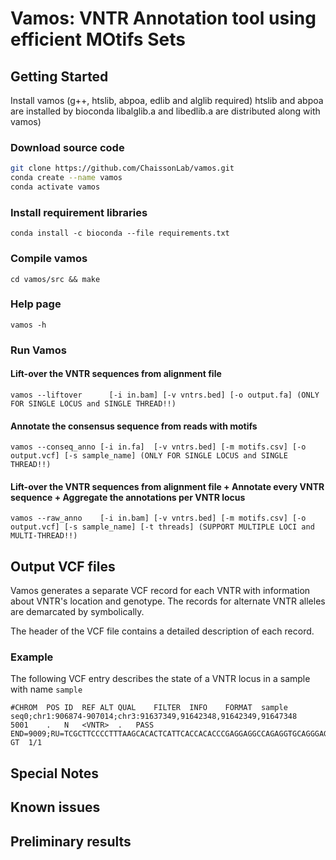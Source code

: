 # Vamos: VNTR Annotation tool using efficient MOtifs Sets
## Getting Started

Install vamos (g++, htslib, abpoa, edlib and alglib required)
htslib and abpoa are installed by bioconda
libalglib.a and libedlib.a are distributed along with vamos)

### Download source code
```sh
git clone https://github.com/ChaissonLab/vamos.git
conda create --name vamos
conda activate vamos
```

### Install requirement libraries
```
conda install -c bioconda --file requirements.txt
```
### Compile vamos
```
cd vamos/src && make
```
### Help page
```
vamos -h
```
### Run Vamos
#### Lift-over the VNTR sequences from alignment file
```
vamos --liftover      [-i in.bam] [-v vntrs.bed] [-o output.fa] (ONLY FOR SINGLE LOCUS and SINGLE THREAD!!) 
```
#### Annotate the consensus sequence from reads with motifs
```
vamos --conseq_anno [-i in.fa]  [-v vntrs.bed] [-m motifs.csv] [-o output.vcf] [-s sample_name] (ONLY FOR SINGLE LOCUS and SINGLE THREAD!!)
```
#### Lift-over the VNTR sequences from alignment file + Annotate every VNTR sequence + Aggregate the annotations per VNTR locus
```
vamos --raw_anno    [-i in.bam] [-v vntrs.bed] [-m motifs.csv] [-o output.vcf] [-s sample_name] [-t threads] (SUPPORT MULTIPLE LOCI and MULTI-THREAD!!)
```

## Output VCF files
Vamos generates a separate VCF record for each VNTR with information about VNTR's location and genotype. The records for alternate VNTR alleles are demarcated by <VNTR> symbolically.

The header of the VCF file contains a detailed description of each record.

### Example

The following VCF entry describes the state of a VNTR locus in a sample with
name `sample`

```
#CHROM	POS	ID	REF	ALT	QUAL	FILTER	INFO	FORMAT	sample
seq0;chr1:906874-907014;chr3:91637349,91642348,91642349,91647348	5001	.	N	<VNTR>	.	PASS	END=9009;RU=TCGCTTCCCCTTTAAGCACACTCATTCACCACACCCGAGGAGGCCAGAGGTGCAGGGAGCATGGGCTG,TCGCTTCCCCTTTAAGCACACTCATTCACCACACCCGAGGAGGCCAGAAGTGCAGGGAGCATGGGCTG,TCGCTTCCCCTTTAAGCACACTCATTCACCACACCTGAGGAGGCCAGAAGTGCAGGGAGCATGGGCTG,TCGCTTCCCCTTTAAGCACACTCATTCACCACACCCGAGGAGGCCAGAAGTGCAGGGAGCAGCTG;SVTYPE=VNTR;ALTANNO_H1=MOTIF_1,MOTIF_2,MOTIF_1,MOTIF_1,MOTIF_1,MOTIF_0,MOTIF_3,MOTIF_2,MOTIF_1,MOTIF_1,MOTIF_1,MOTIF_1,MOTIF_1,MOTIF_1,MOTIF_0,MOTIF_1,MOTIF_1,MOTIF_0,MOTIF_0,MOTIF_0,MOTIF_0,MOTIF_1,MOTIF_1,MOTIF_0,MOTIF_0,MOTIF_0,MOTIF_0,MOTIF_1,MOTIF_0,MOTIF_1,MOTIF_0,MOTIF_1,MOTIF_0,MOTIF_1,MOTIF_1,MOTIF_0,MOTIF_1,MOTIF_0,MOTIF_0,MOTIF_1,MOTIF_0,MOTIF_0,MOTIF_0,MOTIF_0,MOTIF_0,MOTIF_0,MOTIF_2,MOTIF_0,MOTIF_1,MOTIF_1,MOTIF_0,MOTIF_0,MOTIF_1,MOTIF_0,MOTIF_0,MOTIF_0,MOTIF_0,MOTIF_2,MOTIF_0;LEN=4009;	GT	1/1
```

## Special Notes


## Known issues


## Preliminary results
